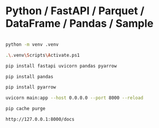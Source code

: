 # Python / FastAPI / Parquet / DataFrame / Pandas / Sample

```sh

python -m venv .venv

.\.venv\Scripts\Activate.ps1

pip install fastapi uvicorn pandas pyarrow

pip install pandas

pip install pyarrow

uvicorn main:app --host 0.0.0.0 --port 8000 --reload

pip cache purge

http://127.0.0.1:8000/docs
```
